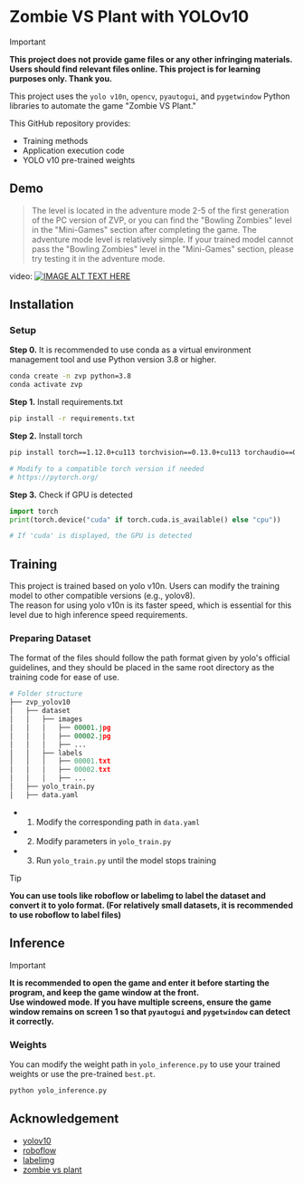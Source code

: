 
# Zombie VS Plant with YOLOv10

> [!IMPORTANT]  
> **This project does not provide game files or any other infringing materials. Users should find relevant files online. This project is for learning purposes only. Thank you.**

This project uses the `yolo v10n`, `opencv`, `pyautogui`, and `pygetwindow` Python libraries to automate the game "Zombie VS Plant."

This GitHub repository provides:
* Training methods
* Application execution code
* YOLO v10 pre-trained weights

## Demo
> The level is located in the adventure mode 2-5 of the first generation of the PC version of ZVP, or you can find the "Bowling Zombies" level in the "Mini-Games" section after completing the game. The adventure mode level is relatively simple. If your trained model cannot pass the "Bowling Zombies" level in the "Mini-Games" section, please try testing it in the adventure mode.

video:
[![IMAGE ALT TEXT HERE](http://img.youtube.com/vi/9QPceNWJzYY/0.jpg)](https://youtu.be/9QPceNWJzYY)

## Installation
### Setup
**Step 0.** It is recommended to use conda as a virtual environment management tool and use Python version 3.8 or higher.  
```bash
conda create -n zvp python=3.8
conda activate zvp
```

**Step 1.** Install requirements.txt
```bash
pip install -r requirements.txt
```

**Step 2.** Install torch
```bash
pip install torch==1.12.0+cu113 torchvision==0.13.0+cu113 torchaudio==0.12.0 --extra-index-url https://download.pytorch.org/whl/cu113

# Modify to a compatible torch version if needed
# https://pytorch.org/
```

**Step 3.** Check if GPU is detected
```python
import torch 
print(torch.device("cuda" if torch.cuda.is_available() else "cpu"))

# If 'cuda' is displayed, the GPU is detected
```

## Training
This project is trained based on yolo v10n. Users can modify the training model to other compatible versions (e.g., yolov8).  
The reason for using yolo v10n is its faster speed, which is essential for this level due to high inference speed requirements.

### Preparing Dataset
The format of the files should follow the path format given by yolo's official guidelines, and they should be placed in the same root directory as the training code for ease of use.

```python
# Folder structure
├── zvp_yolov10
│   ├── dataset
│   │   ├── images
│   │   │   ├── 00001.jpg
│   │   │   ├── 00002.jpg
│   │   │   ├── ...
│   │   ├── labels
│   │   │   ├── 00001.txt
│   │   │   ├── 00002.txt
│   │   │   ├── ...
│   ├── yolo_train.py
│   ├── data.yaml
```
* 1. Modify the corresponding path in `data.yaml`
* 2. Modify parameters in `yolo_train.py`
* 3. Run `yolo_train.py` until the model stops training

> [!TIP]  
> **You can use tools like roboflow or labelimg to label the dataset and convert it to yolo format. (For relatively small datasets, it is recommended to use roboflow to label files)**

## Inference
> [!IMPORTANT]  
> **It is recommended to open the game and enter it before starting the program, and keep the game window at the front.**  
> **Use windowed mode. If you have multiple screens, ensure the game window remains on screen 1 so that `pyautogui` and `pygetwindow` can detect it correctly.**

### Weights
You can modify the weight path in `yolo_inference.py` to use your trained weights or use the pre-trained `best.pt`.
```bash
python yolo_inference.py
```

## Acknowledgement
* [yolov10](https://docs.ultralytics.com/models/yolov10/)
* [roboflow](https://app.roboflow.com/)
* [labelimg](https://github.com/HumanSignal/labelImg)
* [zombie vs plant](https://ggheart999.blogspot.com/2018/08/megapcslgplants-vs-zombies.html)
